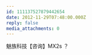 ```yaml
---
id: 111137527879442654
date: 2012-11-29T07:48:00.000Z
reply: false
media_attachments: 0
---
```


魅族科技【咨询】MX2s ？ ​​​​

